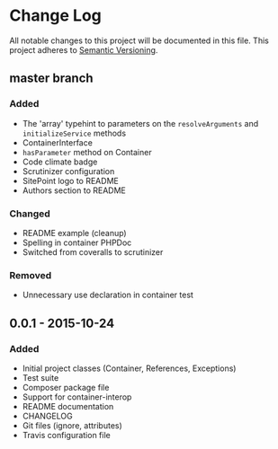 # Change Log
All notable changes to this project will be documented in this file.
This project adheres to [Semantic Versioning](http://semver.org/).

## master branch

### Added
- The 'array' typehint to parameters on the `resolveArguments` and `initializeService` methods
- ContainerInterface
- `hasParameter` method on Container
- Code climate badge
- Scrutinizer configuration
- SitePoint logo to README
- Authors section to README

### Changed
- README example (cleanup)
- Spelling in container PHPDoc
- Switched from coveralls to scrutinizer

### Removed
- Unnecessary use declaration in container test

## 0.0.1 - 2015-10-24

### Added
- Initial project classes (Container, References, Exceptions)
- Test suite
- Composer package file
- Support for container-interop
- README documentation
- CHANGELOG
- Git files (ignore, attributes)
- Travis configuration file
